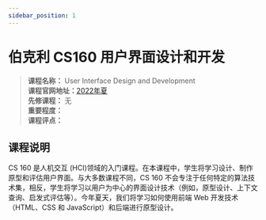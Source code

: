 ```yaml
---
sidebar_position: 1
---
```


# 伯克利 CS160 用户界面设计和开发



>**课程名称：** User Interface Design and Development     
**课程官网地址：**[2022年夏](https://cs160su22.com/)   
**先修课程：** 无  
**重要程度：**     
**课程评点：** 


## 课程说明
CS 160 是人机交互 (HCI)领域的入门课程。在本课程中，学生将学习设计、制作原型和评估用户界面。与大多数课程不同，CS 160 不会专注于任何特定的算法技术集，相反，学生将学习以用户为中心的界面设计技术（例如，原型设计、上下文查询、启发式评估等）。今年夏天，我们将学习如何使用前端 Web 开发技术（HTML、CSS 和 JavaScript）和后端进行原型设计。

<Comment></Comment>


